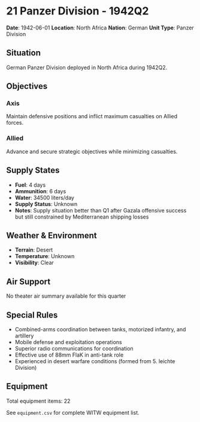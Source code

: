 # 21 Panzer Division - 1942Q2

**Date**: 1942-06-01
**Location**: North Africa
**Nation**: German
**Unit Type**: Panzer Division

## Situation

German Panzer Division deployed in North Africa during 1942Q2.

## Objectives

### Axis
Maintain defensive positions and inflict maximum casualties on Allied forces.

### Allied
Advance and secure strategic objectives while minimizing casualties.

## Supply States

- **Fuel**: 4 days
- **Ammunition**: 6 days
- **Water**: 34500 liters/day
- **Supply Status**: Unknown
- **Notes**: Supply situation better than Q1 after Gazala offensive success but still constrained by Mediterranean shipping losses

## Weather & Environment

- **Terrain**: Desert
- **Temperature**: Unknown
- **Visibility**: Clear

## Air Support

No theater air summary available for this quarter

## Special Rules

- Combined-arms coordination between tanks, motorized infantry, and artillery
- Mobile defense and exploitation operations
- Superior radio communications for coordination
- Effective use of 88mm FlaK in anti-tank role
- Experienced in desert warfare conditions (formed from 5. leichte Division)

## Equipment

Total equipment items: 22

See `equipment.csv` for complete WITW equipment list.
